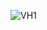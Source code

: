 ![VH1](https://user-images.githubusercontent.com/54838331/71760641-4fdc7500-2ef3-11ea-88f9-dde521840abd.png)

